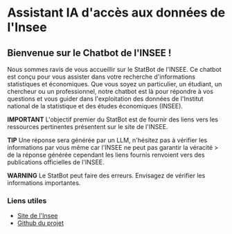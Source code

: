 # Assistant IA d'accès aux données de l'Insee

## Bienvenue sur le Chatbot de l'INSEE !

Nous sommes ravis de vous accueillir sur le StatBot de l'INSEE. Ce chatbot est conçu pour vous assister dans votre recherche d'informations statistiques et économiques. Que vous soyez un particulier, un étudiant, un chercheur ou un professionnel, notre chatbot est là pour répondre à vos questions et vous guider dans l'exploitation des données de l'Institut national de la statistique et des études économiques (INSEE). 

**IMPORTANT**
L'objectif premier du StatBot est de fournir des liens vers les ressources pertinentes présentent sur le site de l'INSEE.

**TIP**
Une réponse sera générée par un LLM, n'hésitez pas à vérifier les informations par vous même car l'INSEE ne peut pas garantir la véracité > de la réponse générée cependant les liens fournis renvoient vers des publications officielles de l'INSEE. 

**WARNING**
Le StatBot peut faire des erreurs. Envisagez de vérifier les informations importantes.

### Liens utiles
- [Site de l'Insee](https://www.insee.fr/fr/accueil)
- [Github du projet](https://github.com/InseeFrLab/llm-open-data-insee)
